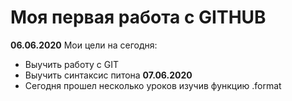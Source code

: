 # Моя первая работа с GITHUB
**06.06.2020**
Мои цели на сегодня:
- Выучить работу с GIT
- Выучить синтаксис питона
**07.06.2020**
- Сегодня прошел несколько уроков изучив функцию .format
